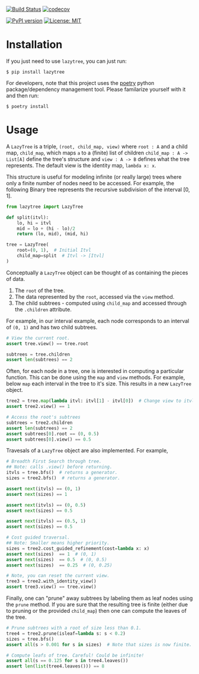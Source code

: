 [![Build Status](https://travis-ci.org/mvcisback/pyLazyTree.svg?branch=master)](https://travis-ci.org/mvcisback/pyLazyTree)
[![codecov](https://codecov.io/gh/mvcisback/DiscreteSignals/branch/master/graph/badge.svg)](https://codecov.io/gh/mvcisback/pyLazyTree)


[![PyPI version](https://badge.fury.io/py/lazytree.svg)](https://badge.fury.io/py/lazytree)
[![License: MIT](https://img.shields.io/badge/License-MIT-yellow.svg)](https://opensource.org/licenses/MIT)

# Installation

If you just need to use `lazytree`, you can just run:

`$ pip install lazytree`

For developers, note that this project uses the
[poetry](https://poetry.eustace.io/) python package/dependency
management tool. Please familarize yourself with it and then
run:

`$ poetry install`

# Usage

A `LazyTree` is a triple, `(root, child_map, view)` where `root : A`
and a child map, `child_map`, which maps `a` to a (finite) list of
children `child_map : A -> List[A]` define the tree's structure and
`view : A -> B` defines what the tree represents. The default view is
the identity map, `lambda x: x`.

This structure is useful for modeling infinite (or really large) trees
where only a finite number of nodes need to be accessed. For example,
the following Binary tree represents the recursive subdivision of the
interval [0, 1].

```python
from lazytree import LazyTree

def split(itvl):
    lo, hi = itvl
    mid = lo + (hi - lo)/2
    return (lo, mid), (mid, hi)

tree = LazyTree(
    root=(0, 1),  # Initial Itvl
    child_map=split  # Itvl -> [Itvl]
)
```

Conceptually a `LazyTree` object can be thought of as containing the pieces of data.

1. The `root` of the tree.
2. The data represented by the `root`, accessed via the `view` method.
3. The child subtrees - computed using `child_map` and accessed through the `.children` attribute.

For example, in our interval example, each node corresponds to an interval of `(0, 1)` and has two child subtrees.

```python
# View the current root.
assert tree.view() == tree.root

subtrees = tree.children
assert len(subtrees) == 2
```

Often, for each node in a tree, one is interested in computing a particular function. This can be done using the `map` and `view` methods. For example, below `map` each interval in the tree to it's size. This results in a new `LazyTree` object.

```python
tree2 = tree.map(lambda itvl: itvl[1] - itvl[0])  # Change view to itvl size.
assert tree2.view() == 1

# Access the root's subtrees
subtrees = tree2.children
assert len(subtrees) == 2
assert subtrees[0].root == (0, 0.5)
assert subtrees[0].view() == 0.5
```

Travesals of a `LazyTree` object are also implemented. For example,

```python
# Breadth First Search through tree.
## Note: calls .view() before returning. 
itvls = tree.bfs()  # returns a generator.
sizes = tree2.bfs()  # returns a generator.

assert next(itvls) == (0, 1)
assert next(sizes) == 1

assert next(itvls) == (0, 0.5)
assert next(sizes) == 0.5

assert next(itvls) == (0.5, 1)
assert next(sizes) == 0.5

# Cost guided traversal.
## Note: Smaller means higher priority.
sizes = tree2.cost_guided_refinement(cost=lambda x: x)
assert next(sizes)  == 1  # (0, 1)
assert next(sizes)  == 0.5  # (0, 0.5)
assert next(sizes)  == 0.25  # (0, 0.25)

# Note, you can reset the current view.
tree3 = tree2.with_identity_view()
assert tree3.view() == tree.view()
```

Finally, one can "prune" away subtrees by labeling them as leaf nodes using the `prune` method. If you are sure that the resulting tree is finite (either due to pruning or the provided `child_map`) then one can compute the leaves of the tree.

```python
# Prune subtrees with a root of size less than 0.1.
tree4 = tree2.prune(isleaf=lambda s: s < 0.2)
sizes = tree.bfs()
assert all(s > 0.001 for s in sizes)  # Note that sizes is now finite.

# Compute leafs of tree. Careful! Could be infinite!
assert all(s == 0.125 for s in tree4.leaves())
assert len(list(tree4.leaves())) == 8
```
